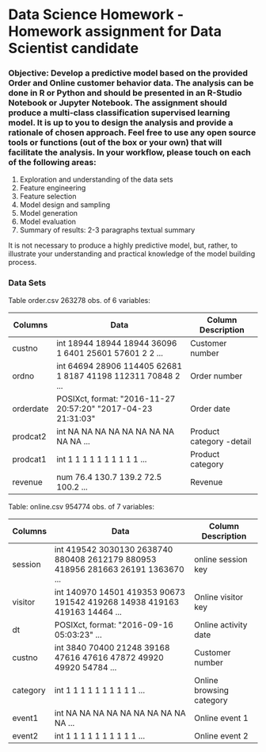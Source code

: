 # Data Science Homework - Homework assignment for Data Scientist candidate
### Objective: Develop a predictive model based on the provided Order and Online customer behavior data. The analysis can be done in R or Python and should be presented in an R-Studio Notebook or Jupyter Notebook. The assignment should produce a multi-class classification supervised learning model. It is up to you to design the analysis and provide a rationale of chosen approach. Feel free to use any open source tools or functions (out of the box or your own) that will facilitate the analysis. In your workflow, please touch on each of the following areas:							

1) Exploration and understanding of the data sets									
2) Feature engineering									
3) Feature selection									
4) Model design and sampling									
5) Model generation									
6) Model evaluation
7) Summary of results: 2-3 paragraphs textual summary
									
It is not necessary to produce a highly predictive model, but, rather, to illustrate your understanding and practical knowledge of the model building process. 									


### Data Sets

Table order.csv  263278 obs. of  6 variables:

|Columns|Data|Column Description|
|----|----|----|
|custno   | int  18944 18944 18944 36096 1 6401 25601 57601 2 2 ...		|Customer number		|
|ordno    | int  64694 28906 114405 62681 1 8187 41198 112311 70848 2 ...	|Order number			|
|orderdate| POSIXct, format: "2016-11-27 20:57:20" "2017-04-23 21:31:03"  	|Order date			|
|prodcat2 | int  NA NA NA NA NA NA NA NA NA NA ...				|Product category -detail	|
|prodcat1 | int  1 1 1 1 1 1 1 1 1 1 ...					|Product category		|
|revenue  | num  76.4 130.7 139.2 72.5 100.2 ...				|Revenue			|

	
Table: online.csv	954774 obs. of  7 variables:

|Columns|Data|Column Description|
|----|----|----|
|session| int  419542 3030130 2638740 880408 2612179 880953 418956 281663 26191 1363670 ...	|online session key|
|visitor| int  140970 14501 419353 90673 191542 419268 14938 419163 419163 14464 ...	|Online visitor key|
|dt| POSIXct, format: "2016-09-16 05:03:23"  ...	|Online activity date|
|custno| int  3840 70400 21248 39168 47616 47616 47872 49920 49920 54784 ...	|Customer number|
|category| int  1 1 1 1 1 1 1 1 1 1 ...	|Online browsing category|
|event1  | int  NA NA NA NA NA NA NA NA NA NA ...	|Online event 1|
|event2  | int  1 1 1 1 1 1 1 1 1 1 ...	|Online event 2|
